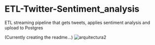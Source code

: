 # ETL-Twitter-Sentiment_analysis
ETL streaming pipeline that gets tweets, applies sentiment analysis and upload to Postgres

(Currently creating the readme...)
![arquitectura2](https://user-images.githubusercontent.com/99673961/200926992-571834b4-eb11-468c-b646-7d2317f88744.png)
